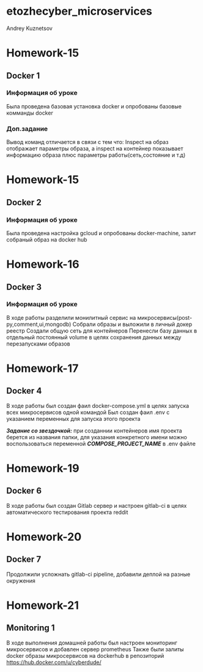 # etozhecyber_microservices
Andrey Kuznetsov

# Homework-15 
## Docker 1

### Информация об уроке
Была проведена базовая установка docker и опробованы базовые комманды docker

### Доп.задание
Вывод команд отличается в связи с тем что:
Inspect на образ отображает параметры образа, а inspect на контейнер показывает информацию образа плюс параметры работы(сеть,состояние и т.д)

# Homework-15 
## Docker 2

### Информация об уроке
Была проведена настройка gcloud и опробованы docker-machine, залит собраный образ на docker hub

# Homework-16
## Docker 3

### Информация об уроке
В ходе работы разделили монилитный сервис на микросервисы(post-py,comment,ui,mongodb)
Собрали образы и выложили в личный докер реестр
Создали общую сеть для контейнеров
Перенесли базу данных в отдельный постоянный volume в целях сохранения данных между перезапусками образов

# Homework-17
## Docker 4

В ходе работы был создан фаил docker-compose.yml в целях запуска всех микросервисов одной командой
Был создан фаил .env с указанием переменных для запуска этого проекта 

***Задание со звездочкой:*** при созданнии контейнеров имя проекта берется из названия папки, для указания конкретного имени можно воспользоваться переменной ***COMPOSE_PROJECT_NAME*** в .env файле

# Homework-19
## Docker 6

В ходе работы был создан Gitlab сервер и настроен gitlab-ci в целях автоматического тестирования проекта reddit

# Homework-20
## Docker 7

Продолжили усложнать gitlab-ci pipeline, добавили деплой на разные окружения

# Homework-21
## Monitoring 1

В ходе выполнения домашней работы был настроен мониторинг микросервисов и добавлен сервер prometheus
Также были залиты docker образы микросервисов на dockerhub в репозиторий https://hub.docker.com/u/cyberdude/
